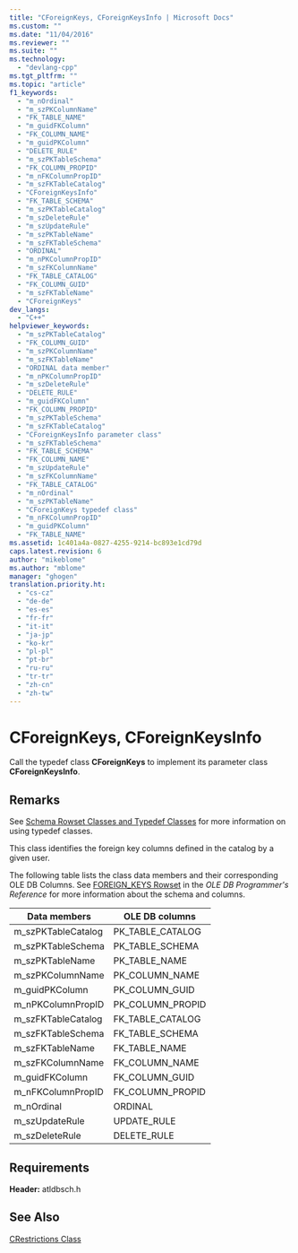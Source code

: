 ```yaml
---
title: "CForeignKeys, CForeignKeysInfo | Microsoft Docs"
ms.custom: ""
ms.date: "11/04/2016"
ms.reviewer: ""
ms.suite: ""
ms.technology: 
  - "devlang-cpp"
ms.tgt_pltfrm: ""
ms.topic: "article"
f1_keywords: 
  - "m_nOrdinal"
  - "m_szPKColumnName"
  - "FK_TABLE_NAME"
  - "m_guidFKColumn"
  - "FK_COLUMN_NAME"
  - "m_guidPKColumn"
  - "DELETE_RULE"
  - "m_szPKTableSchema"
  - "FK_COLUMN_PROPID"
  - "m_nFKColumnPropID"
  - "m_szFKTableCatalog"
  - "CForeignKeysInfo"
  - "FK_TABLE_SCHEMA"
  - "m_szPKTableCatalog"
  - "m_szDeleteRule"
  - "m_szUpdateRule"
  - "m_szPKTableName"
  - "m_szFKTableSchema"
  - "ORDINAL"
  - "m_nPKColumnPropID"
  - "m_szFKColumnName"
  - "FK_TABLE_CATALOG"
  - "FK_COLUMN_GUID"
  - "m_szFKTableName"
  - "CForeignKeys"
dev_langs: 
  - "C++"
helpviewer_keywords: 
  - "m_szPKTableCatalog"
  - "FK_COLUMN_GUID"
  - "m_szPKColumnName"
  - "m_szFKTableName"
  - "ORDINAL data member"
  - "m_nPKColumnPropID"
  - "m_szDeleteRule"
  - "DELETE_RULE"
  - "m_guidFKColumn"
  - "FK_COLUMN_PROPID"
  - "m_szPKTableSchema"
  - "m_szFKTableCatalog"
  - "CForeignKeysInfo parameter class"
  - "m_szFKTableSchema"
  - "FK_TABLE_SCHEMA"
  - "FK_COLUMN_NAME"
  - "m_szUpdateRule"
  - "m_szFKColumnName"
  - "FK_TABLE_CATALOG"
  - "m_nOrdinal"
  - "m_szPKTableName"
  - "CForeignKeys typedef class"
  - "m_nFKColumnPropID"
  - "m_guidPKColumn"
  - "FK_TABLE_NAME"
ms.assetid: 1c401a4a-0827-4255-9214-bc893e1cd79d
caps.latest.revision: 6
author: "mikeblome"
ms.author: "mblome"
manager: "ghogen"
translation.priority.ht: 
  - "cs-cz"
  - "de-de"
  - "es-es"
  - "fr-fr"
  - "it-it"
  - "ja-jp"
  - "ko-kr"
  - "pl-pl"
  - "pt-br"
  - "ru-ru"
  - "tr-tr"
  - "zh-cn"
  - "zh-tw"
---
```

# CForeignKeys, CForeignKeysInfo
Call the typedef class **CForeignKeys** to implement its parameter class **CForeignKeysInfo**.  
  
## Remarks  
 See [Schema Rowset Classes and Typedef Classes](../../data/oledb/schema-rowset-classes-and-typedef-classes.md) for more information on using typedef classes.  
  
 This class identifies the foreign key columns defined in the catalog by a given user.  
  
 The following table lists the class data members and their corresponding OLE DB Columns. See [FOREIGN_KEYS Rowset](https://msdn.microsoft.com/en-us/library/ms711276.aspx) in the *OLE DB Programmer's Reference* for more information about the schema and columns.  
  
|Data members|OLE DB columns|  
|------------------|--------------------|  
|m_szPKTableCatalog|PK_TABLE_CATALOG|  
|m_szPKTableSchema|PK_TABLE_SCHEMA|  
|m_szPKTableName|PK_TABLE_NAME|  
|m_szPKColumnName|PK_COLUMN_NAME|  
|m_guidPKColumn|PK_COLUMN_GUID|  
|m_nPKColumnPropID|PK_COLUMN_PROPID|  
|m_szFKTableCatalog|FK_TABLE_CATALOG|  
|m_szFKTableSchema|FK_TABLE_SCHEMA|  
|m_szFKTableName|FK_TABLE_NAME|  
|m_szFKColumnName|FK_COLUMN_NAME|  
|m_guidFKColumn|FK_COLUMN_GUID|  
|m_nFKColumnPropID|FK_COLUMN_PROPID|  
|m_nOrdinal|ORDINAL|  
|m_szUpdateRule|UPDATE_RULE|  
|m_szDeleteRule|DELETE_RULE|  
  
## Requirements  
 **Header:** atldbsch.h  
  
## See Also  
 [CRestrictions Class](../../data/oledb/crestrictions-class.md)